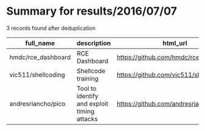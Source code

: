 
# Summary for results/2016/07/07
    
3 records found after deduplication

| full_name | description | html_url | matched_list | matched_count | pushed_at | size | stargazers_count | language | forks_count |
|--------------------|---------------------------------------------|---------------------------------------|----------------|-----------------|---------------------------|--------|--------------------|------------|---------------|
| hmdc/rce_dashboard | RCE Dashboard | https://github.com/hmdc/rce_dashboard | ['rce'] | 1 | 2016-07-07 23:28:44+00:00 | 354 | 1 | JavaScript | 0 |
| vic511/shellcoding | Shellcode training | https://github.com/vic511/shellcoding | ['shellcode'] | 1 | 2016-07-07 23:19:07+00:00 | 17 | 0 | C | 1 |
| andresriancho/pico | Tool to identify and exploit timing attacks | https://github.com/andresriancho/pico | ['exploit'] | 1 | 2016-07-07 19:45:00+00:00 | 28 | 7 | Python | 5 |
